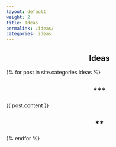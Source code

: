 ```yaml
---
layout: default
weight: 2
title: Ideas
permalink: /ideas/
categories: ideas
---
```


<h2 style="text-align: center;">Ideas</h2>
{% for post in site.categories.ideas %}
  <h2 style="text-align: center;">***</h2>
  {{ post.content }}
  <h2 style="text-align: center;">**</h2>
{% endfor %}
